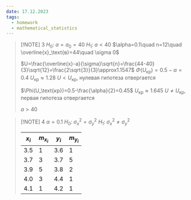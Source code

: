 ```yaml
---
date: 17.12.2023
tags:
  - homework
  - mathematical_statistics
---
```


> [!NOTE] 3
> $H_{0}:\;a=a_{0}=40$
> $H_{1}:\;a<40$
> $\alpha=0.1\quad n=12\quad \overline{x}_\text{в}=44\quad \sigma 0$
> 
> $U=\frac{\overline{x}-a}{\sigma}\sqrt{n}=\frac{44-40}{3}\sqrt{12}=\frac{2\sqrt{3}}{3}\approx1.1547$
> $\Phi(U_{\text{кр}})=0.5-\alpha=0.4$
> $U_{\text{кр}}\approx1.28$
> $U<U_{\text{кр}}$, нулевая гипотеза отвергается
> 
> $\Phi(U_\text{кр})=0.5-\frac{\alpha}{2}=0.45$
> $U_{\text{кр}}\approx1.645$
> $U\neq U_\text{кр}$, первая гипотеза отвергается
> 
> $a>40$


> [!NOTE] 4
> $\alpha=0.1$
> $H_{0}:\; \sigma^{2}_{x}=\sigma^{2}_{y}$
> $H_{1}:\; \sigma^{2}_{x}\neq\sigma^{2}_{y}$
> 
> |$x_{i}$|$m_{x_{i}}$|$y_{i}$|$m_{y_{i}}$|
> |---|---|---|---|
> |3.5|1|3.6|1|
> |3.7|3|3.7|5|
> |3.9|5|3.8|2|
> |4.0|3|4.4|1|
> |4.1|1|4.2|1|



